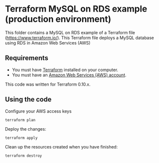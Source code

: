 # Terraform MySQL on RDS example (production environment)

This folder contains a MySQL on RDS example of a Terraform file (https://www.terraform.io/).
This Terraform file deploys a MySQL database using RDS in Amazon Web Services (AWS)

## Requirements

* You must have [Terraform](https://www.terraform.io/) installed on your computer. 
* You must have an [Amazon Web Services (AWS) account](http://aws.amazon.com/).

This code was written for Terraform 0.10.x.

## Using the code

Configure your AWS access keys

```
terraform plan
```

Deploy the changes:

```
terraform apply
```

Clean up the resources created when you have finished:

```
terraform destroy
```